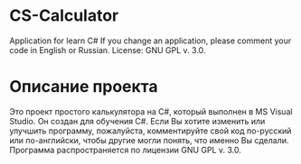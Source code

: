 # CS-Calculator
Application for learn C#
If you change an application, please comment your code in English or Russian.
License: GNU GPL v. 3.0.

# Описание проекта
Это проект простого калькулятора на C#, который выполнен в MS Visual Studio. Он создан для обучения C#. Если Вы хотите изменить или улучшить программу, пожалуйста, комментируйте свой код по-русский или по-английски, чтобы другие могли понять, что именно Вы сделали.
Программа распространяется по лицензии GNU GPL v. 3.0.
